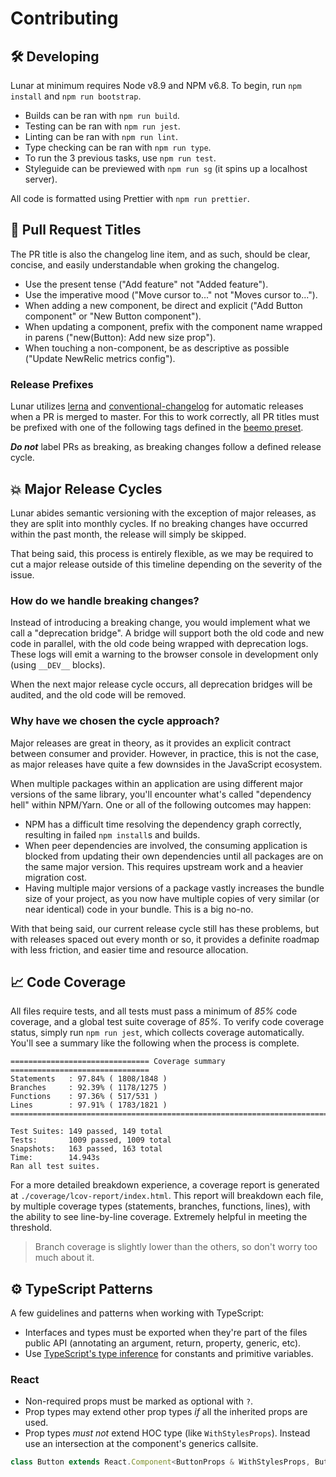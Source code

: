 # Contributing

## 🛠 Developing

Lunar at minimum requires Node v8.9 and NPM v6.8. To begin, run `npm install` and
`npm run bootstrap`.

- Builds can be ran with `npm run build`.
- Testing can be ran with `npm run jest`.
- Linting can be ran with `npm run lint`.
- Type checking can be ran with `npm run type`.
- To run the 3 previous tasks, use `npm run test`.
- Styleguide can be previewed with `npm run sg` (it spins up a localhost server).

All code is formatted using Prettier with `npm run prettier`.

## 📄 Pull Request Titles

The PR title is also the changelog line item, and as such, should be clear, concise, and easily
understandable when groking the changelog.

- Use the present tense ("Add feature" not "Added feature").
- Use the imperative mood ("Move cursor to..." not "Moves cursor to...").
- When adding a new component, be direct and explicit ("Add Button component" or "New Button
  component").
- When updating a component, prefix with the component name wrapped in parens ("new(Button): Add new
  size prop").
- When touching a non-component, be as descriptive as possible ("Update NewRelic metrics config").

### Release Prefixes

Lunar utilizes [lerna](https://lernajs.io/) and
[conventional-changelog](https://github.com/conventional-changelog/conventional-changelog) for
automatic releases when a PR is merged to master. For this to work correctly, all PR titles must be
prefixed with one of the following tags defined in the
[beemo preset](https://github.com/beemojs/conventional-changelog-beemo).

_**Do not**_ label PRs as breaking, as breaking changes follow a defined release cycle.

## 💥 Major Release Cycles

Lunar abides semantic versioning with the exception of major releases, as they are split into
monthly cycles. If no breaking changes have occurred within the past month, the release will simply
be skipped.

That being said, this process is entirely flexible, as we may be required to cut a major release
outside of this timeline depending on the severity of the issue.

### How do we handle breaking changes?

Instead of introducing a breaking change, you would implement what we call a "deprecation bridge". A
bridge will support both the old code and new code in parallel, with the old code being wrapped with
deprecation logs. These logs will emit a warning to the browser console in development only (using
`__DEV__` blocks).

When the next major release cycle occurs, all deprecation bridges will be audited, and the old code
will be removed.

### Why have we chosen the cycle approach?

Major releases are great in theory, as it provides an explicit contract between consumer and
provider. However, in practice, this is not the case, as major releases have quite a few downsides
in the JavaScript ecosystem.

When multiple packages within an application are using different major versions of the same library,
you'll encounter what's called "dependency hell" within NPM/Yarn. One or all of the following
outcomes may happen:

- NPM has a difficult time resolving the dependency graph correctly, resulting in failed
  `npm install`s and builds.
- When peer dependencies are involved, the consuming application is blocked from updating their own
  dependencies until all packages are on the same major version. This requires upstream work and a
  heavier migration cost.
- Having multiple major versions of a package vastly increases the bundle size of your project, as
  you now have multiple copies of very similar (or near identical) code in your bundle. This is a
  big no-no.

With that being said, our current release cycle still has these problems, but with releases spaced
out every month or so, it provides a definite roadmap with less friction, and easier time and
resource allocation.

## 📈 Code Coverage

All files require tests, and all tests must pass a minimum of _85%_ code coverage, and a global test
suite coverage of _85%_. To verify code coverage status, simply run `npm run jest`, which collects
coverage automatically. You'll see a summary like the following when the process is complete.

```
=============================== Coverage summary ===============================
Statements   : 97.84% ( 1808/1848 )
Branches     : 92.39% ( 1178/1275 )
Functions    : 97.36% ( 517/531 )
Lines        : 97.91% ( 1783/1821 )
================================================================================

Test Suites: 149 passed, 149 total
Tests:       1009 passed, 1009 total
Snapshots:   163 passed, 163 total
Time:        14.943s
Ran all test suites.
```

For a more detailed breakdown experience, a coverage report is generated at
`./coverage/lcov-report/index.html`. This report will breakdown each file, by multiple coverage
types (statements, branches, functions, lines), with the ability to see line-by-line coverage.
Extremely helpful in meeting the threshold.

> Branch coverage is slightly lower than the others, so don't worry too much about it.

## ⚙️ TypeScript Patterns

A few guidelines and patterns when working with TypeScript:

- Interfaces and types must be exported when they're part of the files public API (annotating an
  argument, return, property, generic, etc).
- Use
  [TypeScript's type inference](https://www.typescriptlang.org/docs/handbook/type-inference.html)
  for constants and primitive variables.

### React

- Non-required props must be marked as optional with `?`.
- Prop types may extend other prop types _if_ all the inherited props are used.
- Prop types _must not_ extend HOC type (like `WithStylesProps`). Instead use an intersection at the
  component's generics callsite.

```jsx
class Button extends React.Component<ButtonProps & WithStylesProps, ButtonState> {}
```
